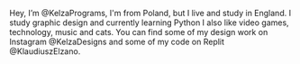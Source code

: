 Hey, I’m @KelzaPrograms, I'm from Poland, but I live and study in England.
I study graphic design and currently learning Python
I also like video games, technology, music and cats.
You can find some of my design work on Instagram @KelzaDesigns and some of my code on Replit @KlaudiuszElzano.

